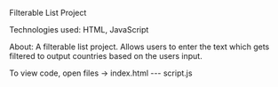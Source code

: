 Filterable List Project

Technologies used: HTML, JavaScript

About: A filterable list project. Allows users to enter the text which gets filtered to output countries based on the users input.

To view code, open files -> index.html --- script.js